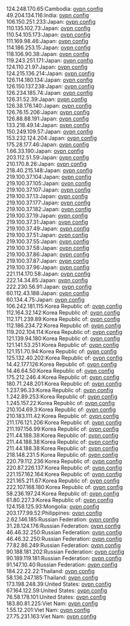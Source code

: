 124.248.170.65:Cambodia: [ovpn config](vpn/124_248_170_65.ovpn)  
49.204.134.116:India: [ovpn config](vpn/49_204_134_116.ovpn)  
106.150.251.233:Japan: [ovpn config](vpn/106_150_251_233.ovpn)  
110.135.102.73:Japan: [ovpn config](vpn/110_135_102_73.ovpn)  
110.54.105.173:Japan: [ovpn config](vpn/110_54_105_173.ovpn)  
111.169.98.46:Japan: [ovpn config](vpn/111_169_98_46.ovpn)  
114.186.253.15:Japan: [ovpn config](vpn/114_186_253_15.ovpn)  
118.106.90.38:Japan: [ovpn config](vpn/118_106_90_38.ovpn)  
119.243.251.171:Japan: [ovpn config](vpn/119_243_251_171.ovpn)  
124.110.21.97:Japan: [ovpn config](vpn/124_110_21_97.ovpn)  
124.215.136.214:Japan: [ovpn config](vpn/124_215_136_214.ovpn)  
126.114.180.134:Japan: [ovpn config](vpn/126_114_180_134.ovpn)  
126.150.137.238:Japan: [ovpn config](vpn/126_150_137_238.ovpn)  
126.234.185.74:Japan: [ovpn config](vpn/126_234_185_74.ovpn)  
126.31.52.39:Japan: [ovpn config](vpn/126_31_52_39.ovpn)  
126.38.176.140:Japan: [ovpn config](vpn/126_38_176_140.ovpn)  
126.76.15.206:Japan: [ovpn config](vpn/126_76_15_206.ovpn)  
126.88.88.191:Japan: [ovpn config](vpn/126_88_88_191.ovpn)  
133.218.49.14:Japan: [ovpn config](vpn/133_218_49_14.ovpn)  
150.249.109.57:Japan: [ovpn config](vpn/150_249_109_57.ovpn)  
153.232.124.204:Japan: [ovpn config](vpn/153_232_124_204.ovpn)  
175.28.177.46:Japan: [ovpn config](vpn/175_28_177_46.ovpn)  
1.66.33.190:Japan: [ovpn config](vpn/1_66_33_190.ovpn)  
203.112.51.59:Japan: [ovpn config](vpn/203_112_51_59.ovpn)  
210.170.8.26:Japan: [ovpn config](vpn/210_170_8_26.ovpn)  
218.40.215.148:Japan: [ovpn config](vpn/218_40_215_148.ovpn)  
219.100.37.104:Japan: [ovpn config](vpn/219_100_37_104.ovpn)  
219.100.37.105:Japan: [ovpn config](vpn/219_100_37_105.ovpn)  
219.100.37.107:Japan: [ovpn config](vpn/219_100_37_107.ovpn)  
219.100.37.13:Japan: [ovpn config](vpn/219_100_37_13.ovpn)  
219.100.37.177:Japan: [ovpn config](vpn/219_100_37_177.ovpn)  
219.100.37.182:Japan: [ovpn config](vpn/219_100_37_182.ovpn)  
219.100.37.19:Japan: [ovpn config](vpn/219_100_37_19.ovpn)  
219.100.37.31:Japan: [ovpn config](vpn/219_100_37_31.ovpn)  
219.100.37.49:Japan: [ovpn config](vpn/219_100_37_49.ovpn)  
219.100.37.51:Japan: [ovpn config](vpn/219_100_37_51.ovpn)  
219.100.37.55:Japan: [ovpn config](vpn/219_100_37_55.ovpn)  
219.100.37.58:Japan: [ovpn config](vpn/219_100_37_58.ovpn)  
219.100.37.86:Japan: [ovpn config](vpn/219_100_37_86.ovpn)  
219.100.37.87:Japan: [ovpn config](vpn/219_100_37_87.ovpn)  
219.100.37.96:Japan: [ovpn config](vpn/219_100_37_96.ovpn)  
221.114.170.58:Japan: [ovpn config](vpn/221_114_170_58.ovpn)  
222.14.34.85:Japan: [ovpn config](vpn/222_14_34_85.ovpn)  
222.230.56.91:Japan: [ovpn config](vpn/222_230_56_91.ovpn)  
60.112.43.188:Japan: [ovpn config](vpn/60_112_43_188.ovpn)  
60.134.4.75:Japan: [ovpn config](vpn/60_134_4_75.ovpn)  
106.242.181.115:Korea Republic of: [ovpn config](vpn/106_242_181_115.ovpn)  
112.164.32.142:Korea Republic of: [ovpn config](vpn/112_164_32_142.ovpn)  
112.171.239.89:Korea Republic of: [ovpn config](vpn/112_171_239_89.ovpn)  
112.186.234.72:Korea Republic of: [ovpn config](vpn/112_186_234_72.ovpn)  
119.202.104.114:Korea Republic of: [ovpn config](vpn/119_202_104_114.ovpn)  
121.139.94.180:Korea Republic of: [ovpn config](vpn/121_139_94_180.ovpn)  
121.141.53.251:Korea Republic of: [ovpn config](vpn/121_141_53_251.ovpn)  
121.151.70.94:Korea Republic of: [ovpn config](vpn/121_151_70_94.ovpn)  
125.132.40.202:Korea Republic of: [ovpn config](vpn/125_132_40_202.ovpn)  
14.42.177.126:Korea Republic of: [ovpn config](vpn/14_42_177_126.ovpn)  
14.46.64.50:Korea Republic of: [ovpn config](vpn/14_46_64_50.ovpn)  
175.212.246.4:Korea Republic of: [ovpn config](vpn/175_212_246_4.ovpn)  
180.71.248.201:Korea Republic of: [ovpn config](vpn/180_71_248_201.ovpn)  
1.237.96.33:Korea Republic of: [ovpn config](vpn/1_237_96_33.ovpn)  
1.242.89.253:Korea Republic of: [ovpn config](vpn/1_242_89_253.ovpn)  
1.245.157.22:Korea Republic of: [ovpn config](vpn/1_245_157_22.ovpn)  
210.104.69.3:Korea Republic of: [ovpn config](vpn/210_104_69_3.ovpn)  
210.183.111.42:Korea Republic of: [ovpn config](vpn/210_183_111_42.ovpn)  
211.176.121.206:Korea Republic of: [ovpn config](vpn/211_176_121_206.ovpn)  
211.197.156.99:Korea Republic of: [ovpn config](vpn/211_197_156_99.ovpn)  
211.44.188.38:Korea Republic of: [ovpn config](vpn/211_44_188_38.ovpn)  
211.44.188.38:Korea Republic of: [ovpn config](vpn/211_44_188_38.ovpn)  
211.44.188.38:Korea Republic of: [ovpn config](vpn/211_44_188_38.ovpn)  
218.148.231.5:Korea Republic of: [ovpn config](vpn/218_148_231_5.ovpn)  
220.79.112.236:Korea Republic of: [ovpn config](vpn/220_79_112_236.ovpn)  
220.87.226.137:Korea Republic of: [ovpn config](vpn/220_87_226_137.ovpn)  
221.157.162.164:Korea Republic of: [ovpn config](vpn/221_157_162_164.ovpn)  
221.165.211.67:Korea Republic of: [ovpn config](vpn/221_165_211_67.ovpn)  
222.107.168.180:Korea Republic of: [ovpn config](vpn/222_107_168_180.ovpn)  
58.236.197.24:Korea Republic of: [ovpn config](vpn/58_236_197_24.ovpn)  
61.80.227.3:Korea Republic of: [ovpn config](vpn/61_80_227_3.ovpn)  
124.158.125.93:Mongolia: [ovpn config](vpn/124_158_125_93.ovpn)  
203.177.99.52:Philippines: [ovpn config](vpn/203_177_99_52.ovpn)  
2.62.146.185:Russian Federation: [ovpn config](vpn/2_62_146_185.ovpn)  
31.28.124.176:Russian Federation: [ovpn config](vpn/31_28_124_176.ovpn)  
46.46.32.250:Russian Federation: [ovpn config](vpn/46_46_32_250.ovpn)  
46.46.32.250:Russian Federation: [ovpn config](vpn/46_46_32_250.ovpn)  
77.82.86.249:Russian Federation: [ovpn config](vpn/77_82_86_249.ovpn)  
90.188.181.202:Russian Federation: [ovpn config](vpn/90_188_181_202.ovpn)  
90.189.119.181:Russian Federation: [ovpn config](vpn/90_189_119_181.ovpn)  
91.147.10.40:Russian Federation: [ovpn config](vpn/91_147_10_40.ovpn)  
184.22.22.22:Thailand: [ovpn config](vpn/184_22_22_22.ovpn)  
58.136.247.185:Thailand: [ovpn config](vpn/58_136_247_185.ovpn)  
173.198.248.39:United States: [ovpn config](vpn/173_198_248_39.ovpn)  
67.164.122.59:United States: [ovpn config](vpn/67_164_122_59.ovpn)  
76.58.178.101:United States: [ovpn config](vpn/76_58_178_101.ovpn)  
183.80.81.225:Viet Nam: [ovpn config](vpn/183_80_81_225.ovpn)  
1.55.12.201:Viet Nam: [ovpn config](vpn/1_55_12_201.ovpn)  
27.75.231.163:Viet Nam: [ovpn config](vpn/27_75_231_163.ovpn)  
